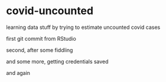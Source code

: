 # covid-uncounted
learning data stuff by trying to estimate uncounted covid cases

first git commit from RStudio

second, after some fiddling

and some more, getting credentials saved

and again